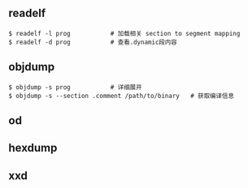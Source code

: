 ## readelf

```shell
$ readelf -l prog			# 加载相关 section to segment mapping
$ readelf -d prog			# 查看.dynamic段内容
```

## objdump

```shell
$ objdump -s prog			# 详细展开
$ objdump -s --section .comment /path/to/binary   # 获取编译信息
```

## od

## hexdump

## xxd
